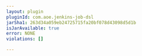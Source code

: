 ```yaml
---
layout: plugin
pluginId: com.aoe.jenkins-job-dsl
jarSha1: 263d34a059eb24725715fa20bf078d43098d5d1b
isJarAvailable: true
error: NONE
violations: []

---
```


